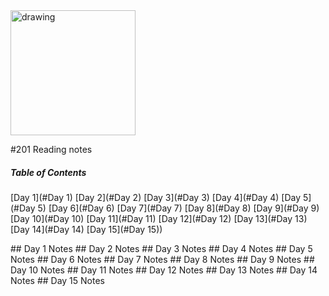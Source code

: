 
<img src="https://e7.pngegg.com/pngimages/358/1/png-clipart-software-extension-qr-code-wordpress-text-two-dimensional-code-icon-miscellaneous-text.png" alt="drawing" width="200"/>





#201 Reading notes




##### **Table of Contents**  


[Day 1](#Day 1)
[Day 2](#Day 2)
[Day 3](#Day 3)
[Day 4](#Day 4)
[Day 5](#Day 5)
[Day 6](#Day 6)
[Day 7](#Day 7)
[Day 8](#Day 8)
[Day 9](#Day 9)
[Day 10](#Day 10)
[Day 11](#Day 11)
[Day 12](#Day 12)
[Day 13](#Day 13)
[Day 14](#Day 14)
[Day 15](#Day 15))

<a name="Day 1"/>
## Day 1 Notes

<a name="Day 2"/>
## Day 2 Notes

<a name="Day 3"/>
## Day 3 Notes
<a name="Day 4"/>
## Day 4 Notes
<a name="Day 5"/>
## Day 5 Notes
<a name="Day 6"/>
## Day 6 Notes
<a name="Day 7"/>
## Day 7 Notes
<a name="Day 8"/>
## Day 8 Notes
<a name="Day 9"/>
## Day 9 Notes
<a name="Day 10"/>
## Day 10 Notes
<a name="Day 11"/>
## Day 11 Notes
<a name="Day 12"/>
## Day 12 Notes
<a name="Day 13"/>
## Day 13 Notes
<a name="Day 14"/>
## Day 14 Notes
<a name="Day 15"/>
## Day 15 Notes

<!-- Fill in information per day for reading notes. -->




